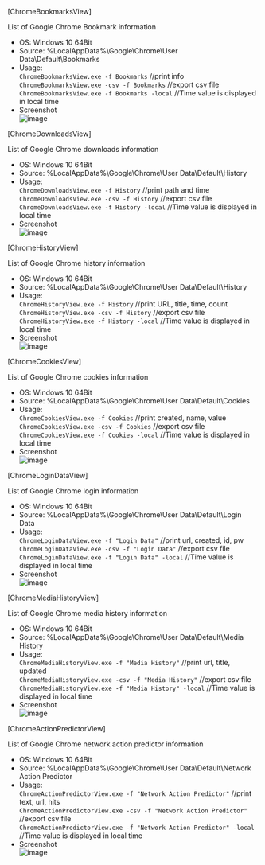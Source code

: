 [ChromeBookmarksView]  

List of Google Chrome Bookmark information  

- OS: Windows 10 64Bit  
- Source: %LocalAppData%\Google\Chrome\User Data\Default\Bookmarks  
- Usage:  
`ChromeBookmarksView.exe -f Bookmarks`  //print info  
`ChromeBookmarksView.exe -csv -f Bookmarks`  //export csv file  
`ChromeBookmarksView.exe -f Bookmarks -local` //Time value is displayed in local time  
- Screenshot  
![image](https://user-images.githubusercontent.com/69110090/96461160-016c4d00-125f-11eb-8fa8-cfbdd5e2dfe7.png)  

[ChromeDownloadsView]  

List of Google Chrome downloads information  

- OS: Windows 10 64Bit  
- Source: %LocalAppData%\Google\Chrome\User Data\Default\History  
- Usage:  
`ChromeDownloadsView.exe -f History`  //print path and time  
`ChromeDownloadsView.exe -csv -f History`  //export csv file  
`ChromeDownloadsView.exe -f History -local` //Time value is displayed in local time  
- Screenshot  
![image](https://user-images.githubusercontent.com/69110090/104120863-71c9cc80-537d-11eb-87c2-297ed1d59e71.png)  
  
[ChromeHistoryView]  

List of Google Chrome history information  

- OS: Windows 10 64Bit  
- Source: %LocalAppData%\Google\Chrome\User Data\Default\History  
- Usage:  
`ChromeHistoryView.exe -f History`  //print URL, title, time, count  
`ChromeHistoryView.exe -csv -f History`  //export csv file  
`ChromeHistoryView.exe -f History -local` //Time value is displayed in local time  
- Screenshot  
![image](https://user-images.githubusercontent.com/69110090/104464189-fe7ebf80-55f5-11eb-8374-8e6d9fc1112a.png)  

[ChromeCookiesView]  

List of Google Chrome cookies information  

- OS: Windows 10 64Bit  
- Source: %LocalAppData%\Google\Chrome\User Data\Default\Cookies  
- Usage:  
`ChromeCookiesView.exe -f Cookies`  //print created, name, value  
`ChromeCookiesView.exe -csv -f Cookies`  //export csv file  
`ChromeCookiesView.exe -f Cookies -local` //Time value is displayed in local time  
- Screenshot  
![image](https://user-images.githubusercontent.com/69110090/104598508-0011bb80-56ba-11eb-83ef-1eab2f1444da.png)  

[ChromeLoginDataView]  

List of Google Chrome login information  

- OS: Windows 10 64Bit  
- Source: %LocalAppData%\Google\Chrome\User Data\Default\Login Data  
- Usage:  
`ChromeLoginDataView.exe -f "Login Data"`  //print url, created, id, pw  
`ChromeLoginDataView.exe -csv -f "Login Data"`  //export csv file  
`ChromeLoginDataView.exe -f "Login Data" -local` //Time value is displayed in local time  
- Screenshot  
![image](https://user-images.githubusercontent.com/69110090/104741564-bc3bb680-578c-11eb-83e6-fd7c1493d320.png)  

[ChromeMediaHistoryView]  

List of Google Chrome media history information  

- OS: Windows 10 64Bit  
- Source: %LocalAppData%\Google\Chrome\User Data\Default\Media History  
- Usage:  
`ChromeMediaHistoryView.exe -f "Media History"`  //print url, title, updated  
`ChromeMediaHistoryView.exe -csv -f "Media History"`  //export csv file  
`ChromeMediaHistoryView.exe -f "Media History" -local` //Time value is displayed in local time  
- Screenshot  
![image](https://user-images.githubusercontent.com/69110090/104807382-01f68e80-5822-11eb-8873-21787027274f.png)  

[ChromeActionPredictorView]  

List of Google Chrome network action predictor information  

- OS: Windows 10 64Bit  
- Source: %LocalAppData%\Google\Chrome\User Data\Default\Network Action Predictor  
- Usage:  
`ChromeActionPredictorView.exe -f "Network Action Predictor"`  //print text, url, hits  
`ChromeActionPredictorView.exe -csv -f "Network Action Predictor"`  //export csv file  
`ChromeActionPredictorView.exe -f "Network Action Predictor" -local` //Time value is displayed in local time  
- Screenshot  
![image](https://user-images.githubusercontent.com/69110090/104814837-3f740f80-5854-11eb-94d1-678ff89fb74c.png)  

